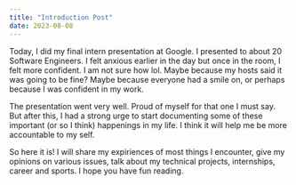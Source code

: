 ```yaml
---
title: "Introduction Post"
date: 2023-08-08
---
```


Today, I did my final intern presentation at Google. I presented to about 20 Software Engineers. I felt anxious earlier in the day but once in the room, I felt more confident.
I am not sure how lol. Maybe because my hosts said it was going to be fine? Maybe because everyone had a smile on, or perhaps because I was confident in my work.

The presentation went very well. Proud of myself for that one I  must say. But after this, I had a strong urge to start documenting some of these important (or so I think) happenings in my life. I think it will help me be more accountable to my self.

So here it is! I will share my expiriences of most things I encounter, give my opinions on various issues, talk about my technical projects, internships, career and sports. I hope you have fun reading.
